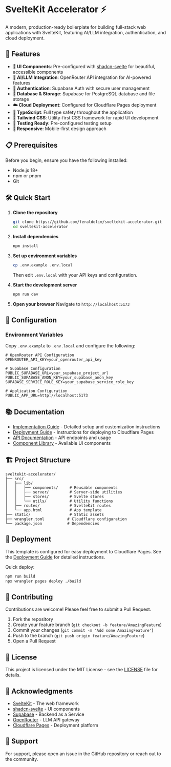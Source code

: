 # SvelteKit Accelerator ⚡

A modern, production-ready boilerplate for building full-stack web applications with SvelteKit, featuring AI/LLM integration, authentication, and cloud deployment.

## 🚀 Features

- **🎨 UI Components**: Pre-configured with [shadcn-svelte](https://www.shadcn-svelte.com/) for beautiful, accessible components
- **🤖 AI/LLM Integration**: OpenRouter API integration for AI-powered features
- **🔐 Authentication**: Supabase Auth with secure user management
- **💾 Database & Storage**: Supabase for PostgreSQL database and file storage
- **☁️ Cloud Deployment**: Configured for Cloudflare Pages deployment
- **📝 TypeScript**: Full type safety throughout the application
- **🎯 Tailwind CSS**: Utility-first CSS framework for rapid UI development
- **🧪 Testing Ready**: Pre-configured testing setup
- **📱 Responsive**: Mobile-first design approach

## 📋 Prerequisites

Before you begin, ensure you have the following installed:
- Node.js 18+ 
- npm or pnpm
- Git

## 🛠️ Quick Start

1. **Clone the repository**
   ```bash
   git clone https://github.com/feraldolim/sveltekit-accelerator.git
   cd sveltekit-accelerator
   ```

2. **Install dependencies**
   ```bash
   npm install
   ```

3. **Set up environment variables**
   ```bash
   cp .env.example .env.local
   ```
   Then edit `.env.local` with your API keys and configuration.

4. **Start the development server**
   ```bash
   npm run dev
   ```

5. **Open your browser**
   Navigate to `http://localhost:5173`

## 🔧 Configuration

### Environment Variables

Copy `.env.example` to `.env.local` and configure the following:

```env
# OpenRouter API Configuration
OPENROUTER_API_KEY=your_openrouter_api_key

# Supabase Configuration
PUBLIC_SUPABASE_URL=your_supabase_project_url
PUBLIC_SUPABASE_ANON_KEY=your_supabase_anon_key
SUPABASE_SERVICE_ROLE_KEY=your_supabase_service_role_key

# Application Configuration
PUBLIC_APP_URL=http://localhost:5173
```

## 📚 Documentation

- [Implementation Guide](./docs/IMPLEMENTATION_GUIDE.md) - Detailed setup and customization instructions
- [Deployment Guide](./docs/DEPLOYMENT.md) - Instructions for deploying to Cloudflare Pages
- [API Documentation](./docs/API.md) - API endpoints and usage
- [Component Library](./docs/COMPONENTS.md) - Available UI components

## 🏗️ Project Structure

```
sveltekit-accelerator/
├── src/
│   ├── lib/
│   │   ├── components/     # Reusable components
│   │   ├── server/         # Server-side utilities
│   │   ├── stores/         # Svelte stores
│   │   └── utils/          # Utility functions
│   ├── routes/             # SvelteKit routes
│   └── app.html            # App template
├── static/                 # Static assets
├── wrangler.toml          # Cloudflare configuration
└── package.json           # Dependencies
```

## 🚀 Deployment

This template is configured for easy deployment to Cloudflare Pages. See the [Deployment Guide](./docs/DEPLOYMENT.md) for detailed instructions.

Quick deploy:
```bash
npm run build
npx wrangler pages deploy ./build
```

## 🤝 Contributing

Contributions are welcome! Please feel free to submit a Pull Request.

1. Fork the repository
2. Create your feature branch (`git checkout -b feature/AmazingFeature`)
3. Commit your changes (`git commit -m 'Add some AmazingFeature'`)
4. Push to the branch (`git push origin feature/AmazingFeature`)
5. Open a Pull Request

## 📄 License

This project is licensed under the MIT License - see the [LICENSE](LICENSE) file for details.

## 🙏 Acknowledgments

- [SvelteKit](https://kit.svelte.dev/) - The web framework
- [shadcn-svelte](https://www.shadcn-svelte.com/) - UI components
- [Supabase](https://supabase.com/) - Backend as a Service
- [OpenRouter](https://openrouter.ai/) - LLM API gateway
- [Cloudflare Pages](https://pages.cloudflare.com/) - Deployment platform

## 📧 Support

For support, please open an issue in the GitHub repository or reach out to the community.
